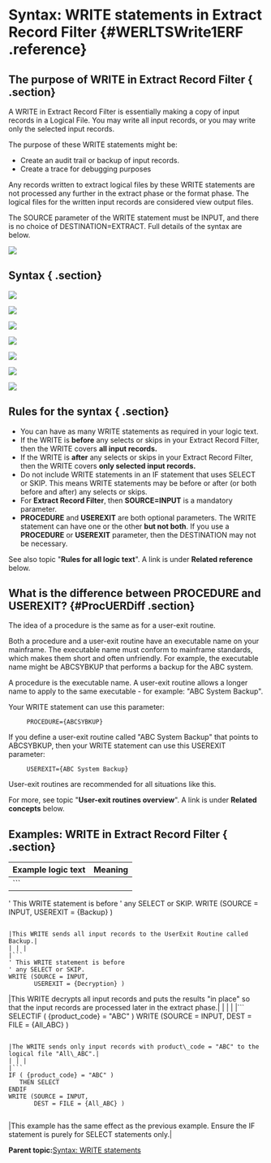 # Syntax: WRITE statements in Extract Record Filter {#WERLTSWrite1ERF .reference}

## The purpose of WRITE in Extract Record Filter { .section}

A WRITE in Extract Record Filter is essentially making a copy of input records in a Logical File. You may write all input records, or you may write only the selected input records.

The purpose of these WRITE statements might be:

-   Create an audit trail or backup of input records.
-   Create a trace for debugging purposes

Any records written to extract logical files by these WRITE statements are not processed any further in the extract phase or the format phase. The logical files for the written input records are considered view output files.

The SOURCE parameter of the WRITE statement must be INPUT, and there is no choice of DESTINATION=EXTRACT. Full details of the syntax are below.

![](images/LTZZ_Syntax_legend.gif)

## Syntax { .section}

![](images/LTS_WRITE_01_Stmt.gif)

![](images/LTS_WRITE_02_Source_1ERF.gif)

![](images/LTS_WRITE_03_Dest_1ERF.gif)

![](images/LTS_WRITE_04_Exit.gif)

![](images/LTS_WRITE_05_Ext_File_Num.gif)

![](images/LTS_WRITE_06_Names.gif)

![](images/LTS_WRITE_07_String.gif)

## Rules for the syntax { .section}

-   You can have as many WRITE statements as required in your logic text.
-   If the WRITE is **before** any selects or skips in your Extract Record Filter, then the WRITE covers **all input records.**
-   If the WRITE is **after** any selects or skips in your Extract Record Filter, then the WRITE covers **only selected input records.**
-   Do not include WRITE statements in an IF statement that uses SELECT or SKIP. This means WRITE statements may be before or after \(or both before and after\) any selects or skips.
-   For **Extract Record Filter**, then **SOURCE=INPUT** is a mandatory parameter.
-   **PROCEDURE** and **USEREXIT** are both optional parameters. The WRITE statement can have one or the other **but not both**. If you use a **PROCEDURE** or **USEREXIT** parameter, then the DESTINATION may not be necessary.

See also topic "**Rules for all logic text**". A link is under **Related reference** below.

## What is the difference between PROCEDURE and USEREXIT? {#ProcUERDiff .section}

The idea of a procedure is the same as for a user-exit routine.

Both a procedure and a user-exit routine have an executable name on your mainframe. The executable name must conform to mainframe standards, which makes them short and often unfriendly. For example, the executable name might be ABCSYBKUP that performs a backup for the ABC system.

A procedure is the executable name. A user-exit routine allows a longer name to apply to the same executable - for example: "ABC System Backup".

Your WRITE statement can use this parameter:

```
     PROCEDURE={ABCSYBKUP}
```

If you define a user-exit routine called "ABC System Backup" that points to ABCSYBKUP, then your WRITE statement can use this USEREXIT parameter:

```
     USEREXIT={ABC System Backup}
```

User-exit routines are recommended for all situations like this.

For more, see topic "**User-exit routines overview**". A link is under **Related concepts** below.

## Examples: WRITE in Extract Record Filter { .section}

|Example logic text|Meaning|
|------------------|-------|
|```
' This WRITE statement is before
' any SELECT or SKIP.
WRITE (SOURCE = INPUT,
       USEREXIT = {Backup} )
```

|This WRITE sends all input records to the UserExit Routine called Backup.|
| | |
|```
' This WRITE statement is before
' any SELECT or SKIP.
WRITE (SOURCE = INPUT,
       USEREXIT = {Decryption} )
```

|This WRITE decrypts all input records and puts the results "in place" so that the input records are processed later in the extract phase.|
| | |
|```
SELECTIF ( {product_code}
            = "ABC" )
WRITE (SOURCE = INPUT,
       DEST = FILE = {All_ABC} )
```

|The WRITE sends only input records with product\_code = "ABC" to the logical file "All\_ABC".|
| | |
|```
IF ( {product_code} = "ABC" )
   THEN SELECT
ENDIF
WRITE (SOURCE = INPUT,
       DEST = FILE = {All_ABC} )
 
```

|This example has the same effect as the previous example. Ensure the IF statement is purely for SELECT statements only.|

**Parent topic:**[Syntax: WRITE statements](../html/WERLTSWrite0.md)

